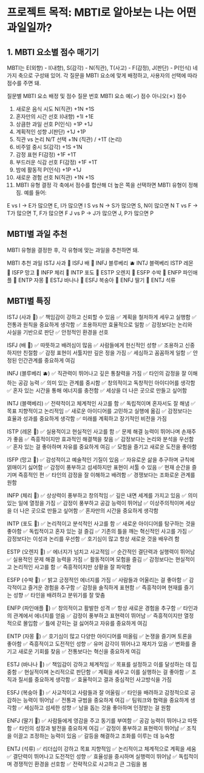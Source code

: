 # 프로젝트 목적: MBTI로 알아보는 나는 어떤 과일일까?

## 1. MBTI 요소별 점수 매기기

MBTI는 E(외향) - I(내향), S(감각) - N(직관), T(사고) - F(감정), J(판단) - P(인식) 네 가지 축으로 구성돼 있어.
각 질문을 MBTI 요소에 맞게 배정하고, 사용자의 선택에 따라 점수를 주면 돼.

질문별 MBTI 요소 배정 및 점수
질문 번호 MBTI 요소 예(✓) 점수 아니오(✗) 점수

1. 새로운 음식 시도 N(직관) +1N +1S
2. 혼자만의 시간 선호 I(내향) +1I +1E
3. 상큼한 과일 선호 P(인식) +1P +1J
4. 계획적인 성향 J(판단) +1J +1P
5. 직관 vs 논리 N/T 선택 +1N (직관) / +1T (논리)
6. 비주얼 중시 S(감각) +1S +1N
7. 감정 표현 F(감정) +1F +1T
8. 부드러운 식감 선호 F(감정) +1F +1T
9. 밤에 활동적 P(인식) +1P +1J
10. 새로운 경험 선호 N(직관) +1N +1S
11. MBTI 유형 결정
    각 축에서 점수를 합산해 더 높은 쪽을 선택하면 MBTI 유형이 정해짐.
    예를 들어:

E vs I → E가 많으면 E, I가 많으면 I
S vs N → S가 많으면 S, N이 많으면 N
T vs F → T가 많으면 T, F가 많으면 F
J vs P → J가 많으면 J, P가 많으면 P

## MBTI별 과일 추천

MBTI 유형을 결정한 후, 각 유형에 맞는 과일을 추천하면 돼.

MBTI 추천 과일
ISTJ 사과 🍎
ISFJ 배 🍐
INFJ 블루베리 🫐
INTJ 블랙베리
ISTP 레몬 🍋
ISFP 망고 🥭
INFP 체리 🍒
INTP 포도 🍇
ESTP 오렌지 🍊
ESFP 수박 🍉
ENFP 파인애플 🍍
ENTP 자몽 🍊
ESTJ 바나나 🍌
ESFJ 복숭아 🍑
ENFJ 딸기 🍓
ENTJ 석류

## MBTI별 특징

ISTJ (사과 🍎)
✅ 책임감이 강하고 신뢰할 수 있음
✅ 계획을 철저하게 세우고 실행함
✅ 전통과 원칙을 중요하게 생각함
✅ 조용하지만 효율적으로 일함
✅ 감정보다는 논리와 사실을 기반으로 판단
✅ 안정적인 환경을 선호

ISFJ (배 🍐)
✅ 따뜻하고 배려심이 많음
✅ 사람들에게 헌신적인 성향
✅ 조용하고 신중하지만 친절함
✅ 감정 표현이 서툴지만 깊은 정을 가짐
✅ 세심하고 꼼꼼하게 일함
✅ 안정된 인간관계를 중요하게 여김

INFJ (블루베리 🫐)
✅ 직관력이 뛰어나고 깊은 통찰력을 가짐
✅ 타인의 감정을 잘 이해하는 공감 능력
✅ 의미 있는 관계를 중시함
✅ 창의적이고 독창적인 아이디어를 생각함
✅ 혼자 있는 시간을 통해 에너지를 충전함
✅ 세상을 더 나은 곳으로 만들고 싶어함

INTJ (블랙베리)
✅ 전략적이고 체계적인 사고를 함
✅ 독립적이며 혼자서도 잘 해냄
✅ 목표 지향적이고 논리적임
✅ 새로운 아이디어를 고민하고 실행에 옮김
✅ 감정보다는 효율과 성과를 중요하게 생각함
✅ 미래를 계획하고 장기적인 비전을 가짐

ISTP (레몬 🍋)
✅ 실용적이고 현실적인 사고를 함
✅ 문제 해결 능력이 뛰어나며 손재주가 좋음
✅ 즉흥적이지만 효과적인 해결책을 찾음
✅ 감정보다는 논리와 분석을 우선함
✅ 혼자 있는 걸 좋아하며 자유를 중요하게 여김
✅ 모험을 즐기고 새로운 도전을 좋아함

ISFP (망고 🥭)
✅ 감성적이고 예술적인 기질이 있음
✅ 자유로운 삶을 추구하며 규칙에 얽매이기 싫어함
✅ 감정이 풍부하고 섬세하지만 표현이 서툴 수 있음
✅ 현재 순간을 즐기며 즉흥적인 편
✅ 타인의 감정을 잘 이해하고 배려함
✅ 경쟁보다는 조화로운 관계를 원함

INFP (체리 🍒)
✅ 상상력이 풍부하고 창의적임
✅ 깊은 내면 세계를 가지고 있음
✅ 의미 있는 일에 열정을 가짐
✅ 감정이 풍부하고 공감 능력이 뛰어남
✅ 이상주의적이며 세상을 더 나은 곳으로 만들고 싶어함
✅ 혼자만의 시간을 중요하게 생각함

INTP (포도 🍇)
✅ 논리적이고 분석적인 사고를 함
✅ 새로운 아이디어를 탐구하는 것을 좋아함
✅ 독립적이고 혼자 있는 걸 즐김
✅ 기존의 틀을 깨는 혁신적인 사고를 가짐
✅ 감정보다는 이성과 논리를 우선함
✅ 호기심이 많고 항상 새로운 것을 배우려 함

ESTP (오렌지 🍊)
✅ 에너지가 넘치고 사교적임
✅ 순간적인 결단력과 실행력이 뛰어남
✅ 실용적인 문제 해결 능력을 가짐
✅ 활동적이며 모험을 즐김
✅ 감정보다는 현실적이고 논리적인 사고를 함
✅ 즉흥적이지만 상황을 잘 파악함

ESFP (수박 🍉)
✅ 밝고 긍정적인 에너지를 가짐
✅ 사람들과 어울리는 걸 좋아함
✅ 감각적이고 즐거운 경험을 추구함
✅ 감정을 솔직하게 표현함
✅ 즉흥적이며 현재를 즐기는 성향
✅ 타인을 배려하고 분위기를 잘 맞춤

ENFP (파인애플 🍍)
✅ 창의적이고 활발한 성격
✅ 항상 새로운 경험을 추구함
✅ 타인과의 관계에서 에너지를 얻음
✅ 감정이 풍부하고 표현력이 뛰어남
✅ 즉흥적이지만 열정적으로 몰입함
✅ 틀에 갇히는 걸 싫어하고 자유를 중요하게 여김

ENTP (자몽 🍊)
✅ 호기심이 많고 다양한 아이디어를 떠올림
✅ 논쟁을 즐기며 토론을 좋아함
✅ 즉흥적이고 도전적인 성향
✅ 유머 감각이 뛰어나고 재치가 있음
✅ 변화를 즐기고 새로운 기회를 찾음
✅ 전통보다는 혁신을 중요하게 여김

ESTJ (바나나 🍌)
✅ 책임감이 강하고 체계적임
✅ 목표를 설정하고 이를 달성하는 데 집중함
✅ 현실적이며 논리적으로 판단함
✅ 계획을 세우고 이를 실행하는 걸 좋아함
✅ 조직과 질서를 중요하게 생각함
✅ 효율적이고 결과 중심적인 사고방식을 가짐

ESFJ (복숭아 🍑)
✅ 사교적이고 사람들과 잘 어울림
✅ 타인을 배려하고 감정적으로 공감하는 능력이 뛰어남
✅ 전통과 규범을 중요하게 여김
✅ 팀워크와 협력을 중요하게 생각함
✅ 세심하고 섬세한 성향
✅ 남을 돕는 것을 좋아하며 인정받는 걸 원함

ENFJ (딸기 🍓)
✅ 사람들에게 영감을 주고 동기를 부여함
✅ 공감 능력이 뛰어나고 따뜻함
✅ 타인의 성장과 발전을 중요하게 여김
✅ 감정이 풍부하고 표현력이 뛰어남
✅ 조직을 이끌고 조정하는 능력이 있음
✅ 갈등을 해결하고 조화를 이루는 데 능숙함

ENTJ (석류)
✅ 리더십이 강하고 목표 지향적임
✅ 논리적이고 체계적으로 계획을 세움
✅ 결단력이 뛰어나고 도전적인 성향
✅ 효율성을 중시하며 실행력이 뛰어남
✅ 독립적이며 경쟁적인 환경을 선호함
✅ 전략적으로 사고하고 큰 그림을 봄
